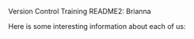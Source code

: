Version Control Training README2: Brianna



Here is some interesting information about each of us:

